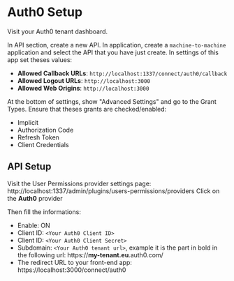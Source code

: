 # Auth0 Setup

Visit your Auth0 tenant dashboard.

In API section, create a new API.
In application, create a `machine-to-machine` application and select the API that you have just create.
In settings of this app set theses values:

- **Allowed Callback URLs**: `http://localhost:1337/connect/auth0/callback`
- **Allowed Logout URLs**: `http://localhost:3000`
- **Allowed Web Origins**: `http://localhost:3000`

At the bottom of settings, show "Advanced Settings" and go to the Grant Types. Ensure that theses grants are checked/enabled:
- Implicit
- Authorization Code
- Refresh Token
- Client Credentials

## API Setup

Visit the User Permissions provider settings page: http://localhost:1337/admin/plugins/users-permissions/providers
Click on the **Auth0** provider

Then fill the informations:

- Enable: ON
- Client ID: `<Your Auth0 Client ID>`
- Client ID: `<Your Auth0 Client Secret>`
- Subdomain: `<Your Auth0 tenant url>`, example it is the part in bold in the following url:  https://**my-tenant.eu**.auth0.com/
- The redirect URL to your front-end app: https://localhost:3000/connect/auth0
